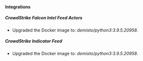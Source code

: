 #### Integrations
##### CrowdStrike Falcon Intel Feed Actors
- Upgraded the Docker image to: *demisto/python3:3.9.5.20958*.
##### CrowdStrike Indicator Feed
- Upgraded the Docker image to: *demisto/python3:3.9.5.20958*.